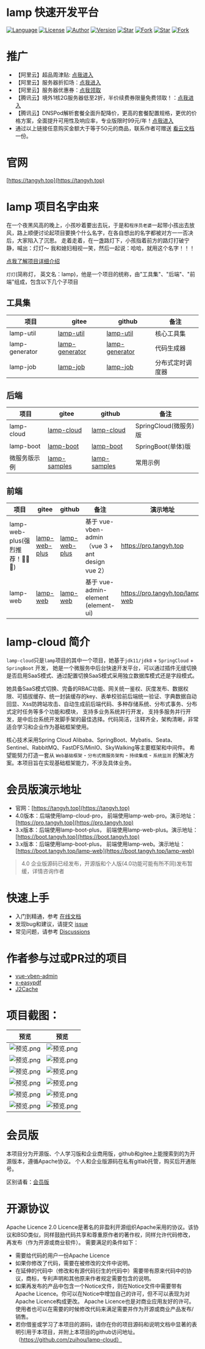 # lamp 快速开发平台

[![Language](https://img.shields.io/badge/语言-Java%20%7C%20SpringCloud%20%7C%20Vue3%20%7C%20...-red?style=flat-square&color=42b883)](https://github.com/zuihou/lamp-cloud)
[![License](https://img.shields.io/github/license/zuihou/lamp-cloud?color=42b883&style=flat-square)](https://github.com/zuihou/lamp-cloud/blob/master/LICENSE)
[![Author](https://img.shields.io/badge/作者-zuihou-orange.svg)](https://github.com/zuihou)
[![Version](https://img.shields.io/badge/版本-3.8.0-brightgreen.svg)](https://github.com/zuihou/lamp-cloud)
[![Star](https://img.shields.io/github/stars/zuihou/lamp-cloud?color=42b883&logo=github&style=flat-square)](https://github.com/zuihou/lamp-cloud/stargazers)
[![Fork](https://img.shields.io/github/forks/zuihou/lamp-cloud?color=42b883&logo=github&style=flat-square)](https://github.com/zuihou/lamp-cloud/network/members)
[![Star](https://gitee.com/zuihou111/lamp-cloud/badge/star.svg?theme=gray)](https://gitee.com/zuihou111/lamp-cloud/stargazers)
[![Fork](https://gitee.com/zuihou111/lamp-cloud/badge/fork.svg?theme=gray)](https://gitee.com/zuihou111/lamp-cloud/members)

# 推广
- 【阿里云】超品周津贴: [点我进入](https://www.aliyun.com/minisite/goods?taskPkg=1212cpz&pkgSid=183200&userCode=uk5ga6sq)
- 【阿里云】服务器折扣场：[点我进入](https://www.aliyun.com/minisite/goods?userCode=uk5ga6sq)
- 【阿里云】服务器优惠券：[点我领取](https://www.aliyun.com/daily-act/ecs/activity_selection?userCode=uk5ga6sq)
- 【腾讯云】境外1核2G服务器低至2折，半价续费券限量免费领取！：[点我进入](https://cloud.tencent.com/act/cps/redirect?redirect=1068&cps_key=970c3dc91a95510c5a474f54eac73ac7&from=console)
- 【腾讯云】DNSPod解析套餐全面升配降价，更高的套餐配置规格，更优的价格方案，全面提升可用性及响应率，专业版限时99元/年！[点我进入](https://cloud.tencent.com/act/cps/redirect?redirect=1542&cps_key=970c3dc91a95510c5a474f54eac73ac7&from=console)
- 通过以上链接任意购买金额大于等于50元的商品，联系作者可赠送 [看云文档](https://www.kancloud.cn/zuihou/zuihou-admin-cloud) 一份。

# 官网
[https://tangyh.top](https://tangyh.top)

# lamp 项目名字由来
在一个夜黑风高的晚上，小孩吵着要出去玩，于是和`程序员老婆`一起带小孩出去放风，路上顺便讨论起项目要换个什么名字，在各自想出的名字都被对方一一否决后，大家陷入了沉思。 走着走着，在一盏路灯下，小孩指着前方的路灯打破宁静，喊出：灯灯～
我和媳妇相视一笑，然后一起说：哈哈，就用这个名字！！！

[点我了解项目详细介绍](https://tangyh.top)

`灯灯`(简称灯， 英文名：lamp)，他是一个项目的统称，由"工具集"、"后端"、"前端"组成，包含以下几个子项目

## 工具集

| 项目 | gitee | github | 备注 |
| --- | --- | --- | --- |
| lamp-util | [lamp-util](https://gitee.com/zuihou111/lamp-util) | [lamp-util](https://github.com/zuihou/lamp-util) | 核心工具集 |
| lamp-generator | [lamp-generator](https://gitee.com/zuihou111/lamp-generator) | [lamp-generator](https://github.com/zuihou/lamp-generator) | 代码生成器 |
| lamp-job | [lamp-job](https://gitee.com/zuihou111/lamp-job) | [lamp-job](https://github.com/zuihou/lamp-job) | 分布式定时调度器 |

## 后端

| 项目 | gitee | github | 备注 |
| --- | --- | --- | --- |
| lamp-cloud | [lamp-cloud](https://gitee.com/zuihou111/lamp-cloud) |  [lamp-cloud](https://github.com/zuihou/lamp-cloud) | SpringCloud(微服务)版 |
| lamp-boot | [lamp-boot](https://gitee.com/zuihou111/lamp-boot) |  [lamp-boot](https://github.com/zuihou/lamp-boot) | SpringBoot(单体)版 |
| 微服务版示例 | [lamp-samples](https://github.com/zuihou/lamp-samples) | [lamp-samples](https://github.com/zuihou/lamp-samples) | 常用示例 |

## 前端

| 项目 | gitee | github | 备注 | 演示地址 |
| --- | --- | --- | --- | --- |
| lamp-web-plus(强烈推荐！👏👏👏) | [lamp-web-plus](https://gitee.com/zuihou111/lamp-web-plus) | [lamp-web-plus](https://github.com/zuihou/lamp-web-plus) | 基于 vue-vben-admin （vue 3 + ant design vue 2） | https://pro.tangyh.top |
| lamp-web | [lamp-web](https://gitee.com/zuihou111/lamp-web) | [lamp-web](https://github.com/zuihou/lamp-web) | 基于 vue-admin-element (element-ui) | https://pro.tangyh.top/lamp-web |

# lamp-cloud 简介

`lamp-cloud`只是`lamp`项目的其中一个项目，她基于`jdk11/jdk8` + `SpringCloud`  + `SpringBoot` 开发，
她是一个微服务中后台快速开发平台，可以通过插件无缝切换是否启用SaaS模式、通过配置切换SaaS模式采用独立数据库模式还是字段模式。

她具备SaaS模式切换、完备的RBAC功能、网关统一鉴权、灰度发布、数据权限、可插拔缓存、统一封装缓存的key、表单校验前后端统一验证、字典数据自动回显、Xss防跨站攻击、自动生成前后端代码、多种存储系统、分布式事务、分布式定时任务等多个功能和模块，
支持多业务系统并行开发， 支持多服务并行开发，是中后台系统开发脚手架的最佳选择。代码简洁，注释齐全，架构清晰，非常适合学习和企业作为基础框架使用。

核心技术采用Spring Cloud Alibaba、SpringBoot、Mybatis、Seata、Sentinel、RabbitMQ、FastDFS/MinIO、SkyWalking等主要框架和中间件。
希望能努力打造一套从 `Web基础框架` - `分布式微服务架构` - `持续集成` - `系统监测` 的解决方案。本项目旨在实现基础框架能力，不涉及具体业务。

# 会员版演示地址
- 官网：[https://tangyh.top](https://tangyh.top)
- 4.0版本：后端使用lamp-cloud-pro， 前端使用lamp-web-pro。演示地址：   [https://pro.tangyh.top](https://pro.tangyh.top)
- 3.x版本：后端使用lamp-boot-plus， 前端使用lamp-web-plus。演示地址：  [https://boot.tangyh.top](https://boot.tangyh.top)
- 3.x版本：后端使用lamp-boot-plus， 前端使用lamp-web。演示地址：     [https://boot.tangyh.top/lamp-web](https://boot.tangyh.top/lamp-web)

> 4.0 企业版源码已经发布，开源版和个人版(4.0功能可能有所不同)发布暂缓，详情咨询作者

# 快速上手
- 入门到精通，参考 [在线文档](https://www.kancloud.cn/zuihou/zuihou-admin-cloud)
- 发现bug和建议，请提交 [issue](https://github.com/zuihou/lamp-cloud/issues)
- 常见问题，请参考 [Discussions](https://github.com/zuihou/lamp-cloud/discussions)

# 作者参与过或PR过的项目
- [vue-vben-admin](https://github.com/vbenjs/vue-vben-admin)
- [x-easypdf](https://gitee.com/dromara/x-easypdf)
- [J2Cache](https://gitee.com/ld/J2Cache)

# 项目截图：

| 预览 | 预览 |
|---|---|
| ![预览.png](01-docs/image/架构图/lamp-cloud架构图.png) | ![预览.png](01-docs/image/业务/swagger.png) |
| ![预览.png](01-docs/image/业务/nacos.jpg) | ![预览.png](01-docs/image/业务/工作流.png) |
| ![预览.png](01-docs/image/业务/项目预览1.png) | ![预览.png](01-docs/image/业务/项目预览2.png) |
| ![预览.png](01-docs/image/监控/sba1.png) | ![预览.png](01-docs/image/监控/sba2.png) |
| ![预览.png](01-docs/image/监控/sw拓扑图.png) | ![预览.png](01-docs/image/监控/sw追踪列表.png)  |
| ![预览.png](01-docs/image/1000star.png) | ![预览.png](01-docs/image/软著V2.5.0.jpg) |

# 会员版
本项目分为开源版、个人学习版和企业商用版，github和gitee上能搜索到的为开源版本，遵循Apache协议。 个人和企业版源码在私有gitlab托管，购买后开通账号。

区别请看：[会员版](https://tangyh.top/pages/vip/)

# 开源协议
Apache Licence 2.0 Licence是著名的非盈利开源组织Apache采用的协议。该协议和BSD类似，同样鼓励代码共享和尊重原作者的著作权，同样允许代码修改，再发布（作为开源或商业软件）。 需要满足的条件如下：

- 需要给代码的用户一份Apache Licence
- 如果你修改了代码，需要在被修改的文件中说明。
- 在延伸的代码中（修改和有源代码衍生的代码中）需要带有原来代码中的协议，商标，专利声明和其他原来作者规定需要包含的说明。
- 如果再发布的产品中包含一个Notice文件，则在Notice文件中需要带有Apache Licence。你可以在Notice中增加自己的许可，但不可以表现为对Apache Licence构成更改。 Apache Licence也是对商业应用友好的许可。使用者也可以在需要的时候修改代码来满足需要并作为开源或商业产品发布/销售。
- 若你借鉴或学习了本项目的源码，请你在你的项目源码和说明文档中显著的表明引用于本项目，并附上本项目的github访问地址。（https://github.com/zuihou/lamp-cloud）
